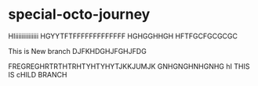 # special-octo-journey

HIiiiiiiiiiiiiii
HGYYTFTFFFFFFFFFFFFF
HGHGGHHGH
HFTFGCFGCGCGC


This is New branch
DJFKHDGHJFGHJFDG



FREGREGHRTRTHTRHTYHTYHYTJKKJUMJK
GNHGNGHNHGNHG
hI THIS IS cHILD BRANCH

